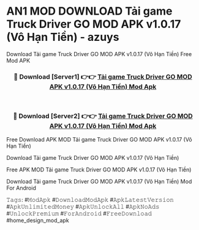 # AN1 MOD DOWNLOAD Tải game Truck Driver GO MOD APK v1.0.17 (Vô Hạn Tiền) - azuys
Download Tải game Truck Driver GO MOD APK v1.0.17 (Vô Hạn Tiền) Free Mod APK

<div align="center">
<h3>🔴 Download [Server1] 👉👉 <a href="https://apk-comot.site?title=Tải_game_Truck_Driver_GO_MOD_APK_v1.0.17_(Vô_Hạn_Tiền)">Tải game Truck Driver GO MOD APK v1.0.17 (Vô Hạn Tiền) Mod Apk</a></h3><br>

<h3>🔴 Download [Server2] 👉👉 <a href="https://apk-comot.site?title=Tải_game_Truck_Driver_GO_MOD_APK_v1.0.17_(Vô_Hạn_Tiền)">Tải game Truck Driver GO MOD APK v1.0.17 (Vô Hạn Tiền) Mod Apk</a></h3>
</div>


Free Download APK MOD Tải game Truck Driver GO MOD APK v1.0.17 (Vô Hạn Tiền)

Download Tải game Truck Driver GO MOD APK v1.0.17 (Vô Hạn Tiền) 

Free APK MOD Tải game Truck Driver GO MOD APK v1.0.17 (Vô Hạn Tiền) 

Download Tải game Truck Driver GO MOD APK v1.0.17 (Vô Hạn Tiền) Mod For Android

𝚃𝚊𝚐𝚜: #𝙼𝚘𝚍𝙰𝚙𝚔 #𝙳𝚘𝚠𝚗𝚕𝚘𝚊𝚍𝙼𝚘𝚍𝙰𝚙𝚔 #𝙰𝚙𝚔𝙻𝚊𝚝𝚎𝚜𝚝𝚅𝚎𝚛𝚜𝚒𝚘𝚗 #𝙰𝚙𝚔𝚄𝚗𝚕𝚒𝚖𝚒𝚝𝚎𝚍𝙼𝚘𝚗𝚎𝚢 #𝙰𝚙𝚔𝚄𝚗𝚕𝚘𝚌𝚔𝙰𝚕𝚕 #𝙰𝚙𝚔𝙽𝚘𝙰𝚍𝚜 #𝚄𝚗𝚕𝚘𝚌𝚔𝙿𝚛𝚎𝚖𝚒𝚞𝚖 #𝙵𝚘𝚛𝙰𝚗𝚍𝚛𝚘𝚒𝚍 #𝙵𝚛𝚎𝚎𝙳𝚘𝚠𝚗𝚕𝚘𝚊𝚍 #home_design_mod_apk